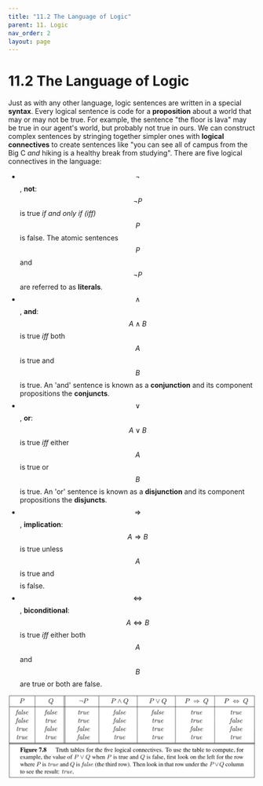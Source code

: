 ```yaml
---
title: "11.2 The Language of Logic"
parent: 11. Logic
nav_order: 2
layout: page
---
```


# 11.2 The Language of Logic

Just as with any other language, logic sentences are written in a special **syntax**. Every logical sentence is code for a **proposition** about a world that may or may not be true. For example, the sentence "the floor is lava" may be true in our agent's world, but probably not true in ours. We can construct complex sentences by stringing together simpler ones with **logical connectives** to create sentences like "you can see all of campus from the Big C *and* hiking is a healthy break from studying". There are five logical connectives in the language:

- $$\neg$$, **not**: $$\neg P$$ is true *if and only if (iff)* $$P$$ is false. The atomic sentences $$P$$ and $$\neg P$$ are referred to as **literals**.
- $$\wedge$$, **and**: $$A \wedge B$$ is true *iff* both $$A$$ is true and $$B$$ is true. An 'and' sentence is known as a **conjunction** and its component propositions the **conjuncts**.
- $$\vee$$, **or**: $$A \vee B$$ is true *iff* either $$ A $$ is true or $$ B $$ is true. An 'or' sentence is known as a **disjunction** and its component propositions the **disjuncts**.
- $$\Rightarrow$$, **implication**: $$A \Rightarrow B$$ is true unless $$A$$ is true and $$$$ is false.
- $$\Leftrightarrow$$, **biconditional**: $$A \Leftrightarrow B$$ is true *iff* either both $$A$$ and $$B$$ are true or both are false.

![Truth Table](../assets/images/truth_table.png)